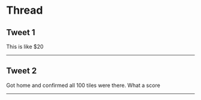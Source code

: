 # Thread

## Tweet 1

This is like $20

---

## Tweet 2

Got home and confirmed all 100 tiles were there. What a score

---

